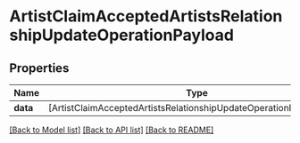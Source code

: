 # ArtistClaimAcceptedArtistsRelationshipUpdateOperationPayload

## Properties
Name | Type | Description | Notes
------------ | ------------- | ------------- | -------------
**data** | [ArtistClaimAcceptedArtistsRelationshipUpdateOperationPayloadData] |  | 

[[Back to Model list]](../README.md#documentation-for-models) [[Back to API list]](../README.md#documentation-for-api-endpoints) [[Back to README]](../README.md)


